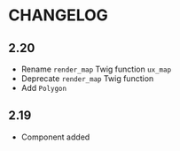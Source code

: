 # CHANGELOG

## 2.20

-   Rename `render_map` Twig function `ux_map`
-   Deprecate `render_map` Twig function
-   Add `Polygon`

## 2.19

-   Component added
